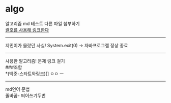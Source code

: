 # algo
알고리즘
md 테스트
다른 파일 첨부하기  
[괄호를 사용해 링크한다](https://github.com/jiminlim/algo/blob/master/%EB%A7%81%ED%81%AC%ED%85%8C%EC%8A%A4%ED%8A%B8)

---
지민이가 몰랐던 사실!
System.exit(0) -> 자바프로그램 정상 종료



---
사용한 알고리즘! 문제 링크 걸기  
###조합  
*(백준-스타트와링크)[] 
ㅇㅇ
ㅡ


---
md언어 문법  
줄바꿈- 띄어쓰기두번  

